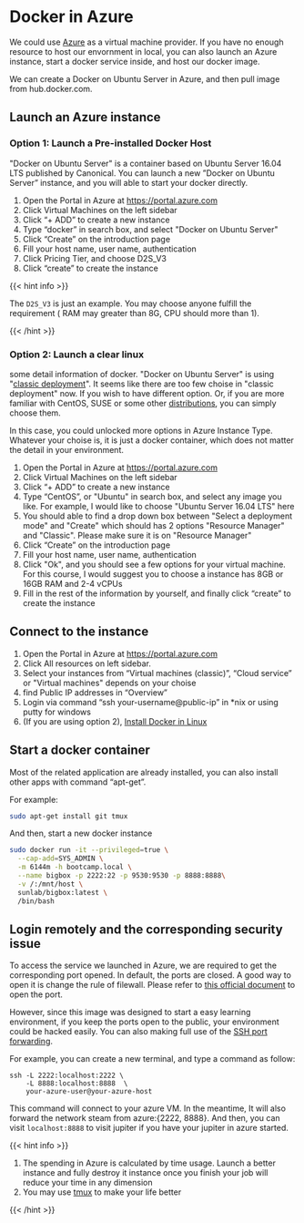 ---
---
# Docker in Azure

We could use [Azure](https://azure.microsoft.com) as a virtual machine provider. If you have no enough resource to host our envornment in local, you can also launch an Azure instance, start a docker service inside, and host our docker image.

We can create a Docker on Ubuntu Server in Azure, and then pull image from hub.docker.com.

## Launch an Azure instance

### Option 1: Launch a Pre-installed Docker Host

"Docker on Ubuntu Server" is a container based on Ubuntu Server 16.04 LTS published by Canonical. You can launch a new ”Docker on Ubuntu Server” instance, and you will able to start your docker directly.

1. Open the Portal in Azure at <https://portal.azure.com>
2. Click Virtual Machines on the left sidebar
3. Click “+ ADD” to create a new instance
4. Type “docker” in search box, and select "Docker on Ubuntu Server"
5. Click “Create” on the introduction page
6. Fill your host name, user name, authentication
7. Click Pricing Tier, and choose D2S_V3
8. Click “create” to create the instance

{{< hint info >}}

The `D2S_V3` is just an example. You may choose anyone fulfill the requirement ( RAM may greater than 8G, CPU should more than 1).

{{< /hint >}}


### Option 2: Launch a clear linux
some detail information of docker.
"Docker on Ubuntu Server" is using "[classic deployment](https://docs.microsoft.com/en-us/azure/azure-resource-manager/resource-manager-deployment-model)". It seems like there are too few choise in "classic deployment" now. If you wish to have different option.
Or, if you are more familiar with CentOS, SUSE or some other [distributions](https://en.wikipedia.org/wiki/Linux_distribution), you can simply choose them.

In this case, you could unlocked more options in Azure Instance Type. Whatever your choise is, it is just a docker container, which does not matter the detail in your environment.

1. Open the Portal in Azure at <https://portal.azure.com>
2. Click Virtual Machines on the left sidebar
3. Click “+ ADD” to create a new instance
4. Type “CentOS”, or "Ubuntu" in search box, and select any image you like. For example, I would like to choose "Ubuntu Server 16.04 LTS" here
5. You should able to find a drop down box between "Select a deployment mode" and "Create" which should has 2 options "Resource Manager" and "Classic". Please make sure it is on "Resource Manager"
6. Click “Create” on the introduction page
7. Fill your host name, user name, authentication
8. Click "Ok", and you should see a few options for your virtual machine. For this course, I would suggest you to choose a instance has 8GB or 16GB RAM and 2-4 vCPUs
9. Fill in the rest of the information by yourself, and finally click “create” to create the instance

## Connect to the instance

1. Open the Portal in Azure at <https://portal.azure.com>
2. Click All resources on left sidebar.
3. Select your instances from “Virtual machines (classic)”, “Cloud service” or "Virtual machines" depends on your choise
4. find Public IP addresses in “Overview”
5. Login via command “ssh your-username@public-ip” in *nix or using putty for windows
6. (If you are using option 2), [Install Docker in Linux](/env/env-local-docker-linux.html)

## Start a docker container

Most of the related application are already installed, you can also install other apps with command “apt-get”.

For example:

```bash
sudo apt-get install git tmux
```

And then, start a new docker instance

```bash
sudo docker run -it --privileged=true \
  --cap-add=SYS_ADMIN \
  -m 6144m -h bootcamp.local \
  --name bigbox -p 2222:22 -p 9530:9530 -p 8888:8888\
  -v /:/mnt/host \
  sunlab/bigbox:latest \
  /bin/bash
```

<!--Please refer to [this section](/env/env-local-docker.html#_2-pull-and-run-docker-image) for some detail information of docker.

If you are interested, you may also use [docker-compose](/env/env-docker-compose.html#docker-compose) to manage the service easier.
-->

## Login remotely and the corresponding security issue

To access the service we launched in Azure, we are required to get the corresponding port opened. In default, the ports are closed. A good way to open it is change the rule of filewall. Please refer to [this official document](https://docs.microsoft.com/en-us/azure/virtual-machines/windows/nsg-quickstart-portal) to open the port.

However, since this image was designed to start a easy learning environment, if you keep the ports open to the public, your environment could be hacked easily. You can also making full use of the [SSH port forwarding](https://www.ssh.com/ssh/tunneling/example).

For example, you can create a new terminal, and type a command as follow:

```
ssh -L 2222:localhost:2222 \
    -L 8888:localhost:8888  \
    your-azure-user@your-azure-host
```

This command will connect to your azure VM. In the meantime, It will also forward the network steam from azure:{2222, 8888}. And then, you can visit `localhost:8888` to visit jupiter if you have your jupiter in azure started.




{{< hint info >}}

1. The spending in Azure is calculated by time usage. Launch a better instance and fully destroy it instance once you finish your job will reduce your time in any dimension
2. You may use [tmux](https://tmux.github.io/) to make your life better

{{< /hint >}}

